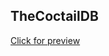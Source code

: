 ## TheCoctailDB

[Click for preview](https://htmlpreview.github.io/?https://github.com/MBendikaite/-cocktails/blob/master/index.html)
